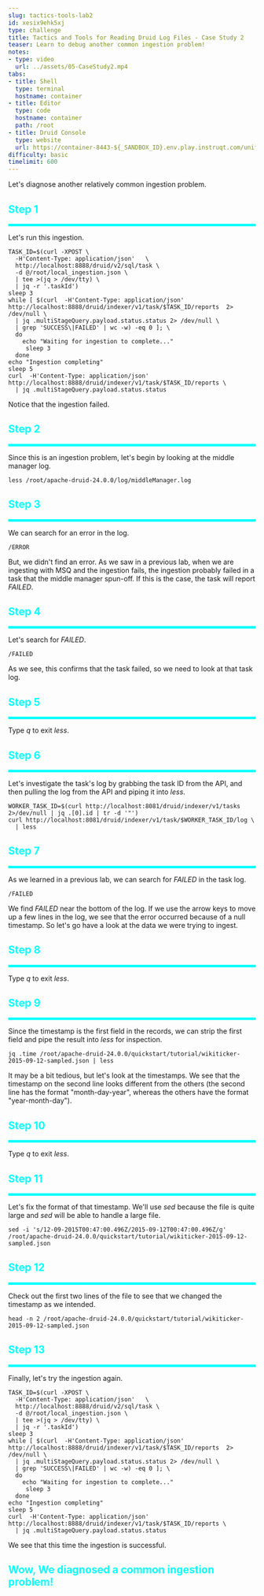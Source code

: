 ```yaml
---
slug: tactics-tools-lab2
id: xesix9ehk5xj
type: challenge
title: Tactics and Tools for Reading Druid Log Files - Case Study 2
teaser: Learn to debug another common ingestion problem!
notes:
- type: video
  url: ../assets/05-CaseStudy2.mp4
tabs:
- title: Shell
  type: terminal
  hostname: container
- title: Editor
  type: code
  hostname: container
  path: /root
- title: Druid Console
  type: website
  url: https://container-8443-${_SANDBOX_ID}.env.play.instruqt.com/unified-console.html
difficulty: basic
timelimit: 600
---
```


Let's diagnose another relatively common ingestion problem.


<h2 style="color:cyan">Step 1</h2><hr style="color:cyan;background-color:cyan;height:5px">

Let's run this ingestion.

```
TASK_ID=$(curl -XPOST \
  -H'Content-Type: application/json'   \
  http://localhost:8888/druid/v2/sql/task \
  -d @/root/local_ingestion.json \
  | tee >(jq > /dev/tty) \
  | jq -r '.taskId')
sleep 3
while [ $(curl  -H'Content-Type: application/json' http://localhost:8888/druid/indexer/v1/task/$TASK_ID/reports  2> /dev/null \
  | jq .multiStageQuery.payload.status.status 2> /dev/null \
  | grep 'SUCCESS\|FAILED' | wc -w) -eq 0 ]; \
  do
    echo "Waiting for ingestion to complete..."
     sleep 3
  done
echo "Ingestion completing"
sleep 5
curl  -H'Content-Type: application/json' http://localhost:8888/druid/indexer/v1/task/$TASK_ID/reports \
  | jq .multiStageQuery.payload.status.status
```

Notice that the ingestion failed.


<h2 style="color:cyan">Step 2</h2><hr style="color:cyan;background-color:cyan;height:5px">

Since this is an ingestion problem, let's begin by looking at the middle manager log.


```
less /root/apache-druid-24.0.0/log/middleManager.log
```

<h2 style="color:cyan">Step 3</h2><hr style="color:cyan;background-color:cyan;height:5px">

We can search for an error in the log.

```
/ERROR
```

But, we didn't find an error.
As we saw in a previous lab, when we are ingesting with MSQ and the ingestion fails, the ingestion probably failed in a task that the middle manager spun-off.
If this is the case, the task will report _FAILED_.

<h2 style="color:cyan">Step 4</h2><hr style="color:cyan;background-color:cyan;height:5px">

Let's search for _FAILED_.

```
/FAILED
```

As we see, this confirms that the task failed, so we need to look at that task log.

<h2 style="color:cyan">Step 5</h2><hr style="color:cyan;background-color:cyan;height:5px">

Type _q_ to exit _less_.

<h2 style="color:cyan">Step 6</h2><hr style="color:cyan;background-color:cyan;height:5px">

Let's investigate the task's log by grabbing the task ID from the API, and then pulling the log from the API and piping it into _less_.

```
WORKER_TASK_ID=$(curl http://localhost:8081/druid/indexer/v1/tasks 2>/dev/null | jq .[0].id | tr -d '"')
curl http://localhost:8081/druid/indexer/v1/task/$WORKER_TASK_ID/log \
  | less
```

<h2 style="color:cyan">Step 7</h2><hr style="color:cyan;background-color:cyan;height:5px">

As we learned in a previous lab, we can search for _FAILED_ in the task log.

```
/FAILED
```

We find _FAILED_ near the bottom of the log.
If we use the arrow keys to move up a few lines in the log, we see that the error occurred because of a null timestamp.
So let's go have a look at the data we were trying to ingest.

<h2 style="color:cyan">Step 8</h2><hr style="color:cyan;background-color:cyan;height:5px">

Type _q_ to exit _less_.

<h2 style="color:cyan">Step 9</h2><hr style="color:cyan;background-color:cyan;height:5px">

Since the timestamp is the first field in the records, we can strip the first field and pipe the result into _less_ for inspection.

```
jq .time /root/apache-druid-24.0.0/quickstart/tutorial/wikiticker-2015-09-12-sampled.json | less
```

It may be a bit tedious, but let's look at the timestamps.
We see that the timestamp on the second line looks different from the others (the second line has the format "month-day-year", whereas the others have the format "year-month-day").

<h2 style="color:cyan">Step 10</h2><hr style="color:cyan;background-color:cyan;height:5px">

Type _q_ to exit _less_.


<h2 style="color:cyan">Step 11</h2><hr style="color:cyan;background-color:cyan;height:5px">

Let's fix the format of that timestamp.
We'll use _sed_ because the file is quite large and _sed_ will be able to handle a large file.

```
sed -i 's/12-09-2015T00:47:00.496Z/2015-09-12T00:47:00.496Z/g' /root/apache-druid-24.0.0/quickstart/tutorial/wikiticker-2015-09-12-sampled.json
```

<h2 style="color:cyan">Step 12</h2><hr style="color:cyan;background-color:cyan;height:5px">

Check out the first two lines of the file to see that we changed the timestamp as we intended.

```
head -n 2 /root/apache-druid-24.0.0/quickstart/tutorial/wikiticker-2015-09-12-sampled.json
```

<h2 style="color:cyan">Step 13</h2><hr style="color:cyan;background-color:cyan;height:5px">

Finally, let's try the ingestion again.

```
TASK_ID=$(curl -XPOST \
  -H'Content-Type: application/json'   \
  http://localhost:8888/druid/v2/sql/task \
  -d @/root/local_ingestion.json \
  | tee >(jq > /dev/tty) \
  | jq -r '.taskId')
sleep 3
while [ $(curl  -H'Content-Type: application/json' http://localhost:8888/druid/indexer/v1/task/$TASK_ID/reports  2> /dev/null \
  | jq .multiStageQuery.payload.status.status 2> /dev/null \
  | grep 'SUCCESS\|FAILED' | wc -w) -eq 0 ]; \
  do
    echo "Waiting for ingestion to complete..."
     sleep 3
  done
echo "Ingestion completing"
sleep 5
curl  -H'Content-Type: application/json' http://localhost:8888/druid/indexer/v1/task/$TASK_ID/reports \
  | jq .multiStageQuery.payload.status.status
```

We see that this time the ingestion is successful.

<h2 style="color:cyan">Wow, We diagnosed a common ingestion problem!</h2>


<style type="text/css" rel="stylesheet">
.lightbox { display: none; position: fixed; justify-content: center; align-items: center; z-index: 999; top: 0; left: 0; right: 0; bottom: 0; padding: 1rem; background: rgba(0, 0, 0, 0.8); }
.lightbox:target { display: flex; }
.lightbox img { max-height: 100% }
.thumbnail:hover {
    position:fixed;
    top:-25px;
    left:-35px;
    width:500px;
    height:auto;
    display:block;
    z-index:999;
}
</style>
